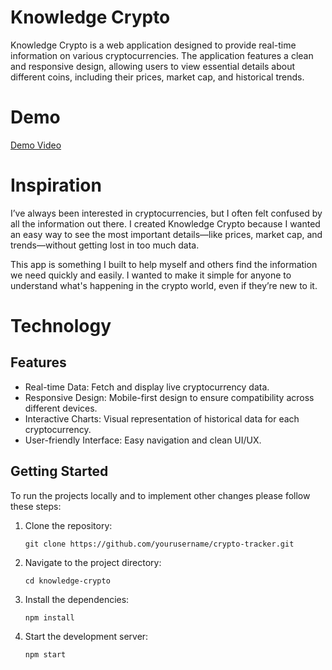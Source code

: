 # Knowledge Crypto

Knowledge Crypto is a web application designed to provide real-time information on various cryptocurrencies. The application features a clean and responsive design, allowing users to view essential details about different coins, including their prices, market cap, and historical trends.

# Demo

[Demo Video]("C:\Users\Admin\Downloads\DemoKC.mp4")



# Inspiration
I’ve always been interested in cryptocurrencies, but I often felt confused by all the information out there. I created Knowledge Crypto because I wanted an easy way to see the most important details—like prices, market cap, and trends—without getting lost in too much data.

This app is something I built to help myself and others find the information we need quickly and easily. I wanted to make it simple for anyone to understand what's happening in the crypto world, even if they’re new to it.

# Technology



## Features
- Real-time Data: Fetch and display live cryptocurrency data.
- Responsive Design: Mobile-first design to ensure compatibility across different devices.
- Interactive Charts: Visual representation of historical data for each cryptocurrency.
- User-friendly Interface: Easy navigation and clean UI/UX.


## Getting Started
To run the projects locally and to implement other changes please follow these steps:

1. Clone the repository:

    `git clone https://github.com/yourusername/crypto-tracker.git`
    
    
2. Navigate to the project directory:

    `cd knowledge-crypto`
  
3. Install the dependencies:

    `npm install`
    
4. Start the development server:

    `npm start` 
